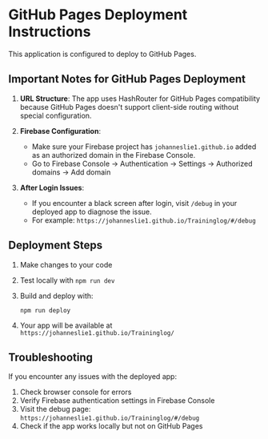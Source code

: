 # GitHub Pages Deployment Instructions

This application is configured to deploy to GitHub Pages.

## Important Notes for GitHub Pages Deployment

1. **URL Structure**: The app uses HashRouter for GitHub Pages compatibility because GitHub Pages doesn't support client-side routing without special configuration.

2. **Firebase Configuration**:
   - Make sure your Firebase project has `johanneslie1.github.io` added as an authorized domain in the Firebase Console.
   - Go to Firebase Console → Authentication → Settings → Authorized domains → Add domain

3. **After Login Issues**:
   - If you encounter a black screen after login, visit `/debug` in your deployed app to diagnose the issue.
   - For example: `https://johanneslie1.github.io/Traininglog/#/debug`

## Deployment Steps

1. Make changes to your code
2. Test locally with `npm run dev`
3. Build and deploy with:
   ```
   npm run deploy
   ```

4. Your app will be available at `https://johanneslie1.github.io/Traininglog/`

## Troubleshooting

If you encounter any issues with the deployed app:

1. Check browser console for errors
2. Verify Firebase authentication settings in Firebase Console
3. Visit the debug page: `https://johanneslie1.github.io/Traininglog/#/debug`
4. Check if the app works locally but not on GitHub Pages

